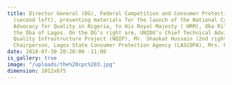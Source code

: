 ```yaml
---
title: Director General (DG), Federal Competition and Consumer Protection Commission (FCCPC), Babatunde Irukera
  (second left), presenting materials for the launch of the National Campaign and
  Advocacy for Quality in Nigeria, to His Royal Majesty ( HRM), Oba Rilwan Akiolu,
  the Oba of Lagos. On the DG’s right are, UNIDO’s Chief Technical Adviser on National
  Quality Infrastructure Project (NQIP), Mr. Shaukat Hussain (2nd right) and Board
  Chairperson, Lagos State Consumer Protection Agency (LASCOPA), Mrs. Funmilola Falana.
date: 2018-07-30 20:20:00 -11:00
is_gallery: true
image: "/uploads/the%20cpc%203.jpg"
dimension: 1012x675
---
```


